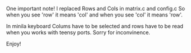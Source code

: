 One important note!
I replaced Rows and Cols in matrix.c and config.c
So when you see 'row' it means 'col' and when you see 'col' it means 'row'.

In minila keyboard Colums have to be selected and rows have to be read when you works with teensy ports.
Sorry for inconvinence.

Enjoy!
